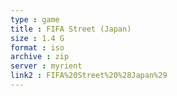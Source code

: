 ```yaml
---
type : game
title : FIFA Street (Japan)
size : 1.4 G
format : iso
archive : zip
server : myrient
link2 : FIFA%20Street%20%28Japan%29
---
```

